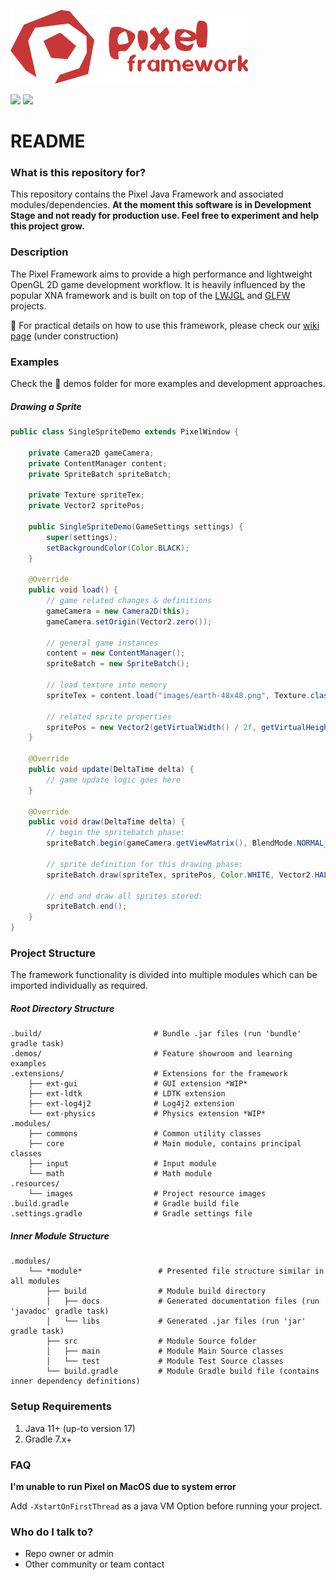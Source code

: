 ![Pixel - Java Game Framework](/resources/images/logo-read-me.png)

![](https://img.shields.io/badge/platform-Windows%20%7C%20Linux%20%7C%20MacOS-lightgrey) ![](https://img.shields.io/badge/java-%3E%3D%2011-green)

# README #

### What is this repository for? ###

This repository contains the Pixel Java Framework and associated modules/dependencies. 
**At the moment this software is in Development Stage and not ready for production use. Feel free to experiment and help this project grow.** 

### Description ###

The Pixel Framework aims to provide a high performance and lightweight OpenGL 2D game development workflow. 
It is heavily influenced by the popular XNA framework and is built on top of the [LWJGL](https://www.lwjgl.org/) and [GLFW](https://www.glfw.org/) projects.

:book: For practical details on how to use this framework, please check our [wiki page](https://github.com/joafalves/pixel-community/wiki)  (under construction) 

### Examples ##

Check the :file_folder: demos folder for more examples and development approaches.

##### Drawing a Sprite #####

```java
public class SingleSpriteDemo extends PixelWindow {

    private Camera2D gameCamera;
    private ContentManager content;
    private SpriteBatch spriteBatch;

    private Texture spriteTex;
    private Vector2 spritePos;

    public SingleSpriteDemo(GameSettings settings) {
        super(settings);
        setBackgroundColor(Color.BLACK);
    }

    @Override
    public void load() {
        // game related changes & definitions
        gameCamera = new Camera2D(this);
        gameCamera.setOrigin(Vector2.zero());

        // general game instances
        content = new ContentManager();
        spriteBatch = new SpriteBatch();

        // load texture into memory
        spriteTex = content.load("images/earth-48x48.png", Texture.class);

        // related sprite properties
        spritePos = new Vector2(getVirtualWidth() / 2f, getVirtualHeight() / 2f);
    }

    @Override
    public void update(DeltaTime delta) {
        // game update logic goes here
    }

    @Override
    public void draw(DeltaTime delta) {
        // begin the spritebatch phase:
        spriteBatch.begin(gameCamera.getViewMatrix(), BlendMode.NORMAL_BLEND);

        // sprite definition for this drawing phase:
        spriteBatch.draw(spriteTex, spritePos, Color.WHITE, Vector2.HALF, 3f);

        // end and draw all sprites stored:
        spriteBatch.end();
    }
}
```

### Project Structure ###

The framework functionality is divided into multiple modules which can be imported individually as required.

##### Root Directory Structure #####

    .build/                         # Bundle .jar files (run 'bundle' gradle task)
    .demos/                         # Feature showroom and learning examples
    .extensions/                    # Extensions for the framework
        ├── ext-gui                 # GUI extension *WIP*
        ├── ext-ldtk                # LDTK extension
        ├── ext-log4j2              # Log4j2 extension
        └── ext-physics             # Physics extension *WIP*
    .modules/
        ├── commons                 # Common utility classes
        ├── core                    # Main module, contains principal classes
        ├── input                   # Input module
        └── math                    # Math module
    .resources/
        └── images                  # Project resource images
    .build.gradle                   # Gradle build file
    .settings.gradle                # Gradle settings file
    
##### Inner Module Structure #####

    .modules/
        └── *module*                 # Presented file structure similar in all modules
            ├── build                # Module build directory
            │   ├── docs             # Generated documentation files (run 'javadoc' gradle task)
            │   └── libs             # Generated .jar files (run 'jar' gradle task)
            ├── src                  # Module Source folder
            │   ├── main             # Module Main Source classes
            │   └── test             # Module Test Source classes
            └── build.gradle         # Module Gradle build file (contains inner dependency definitions)
   
### Setup Requirements ###

1. Java 11+ (up-to version 17)
2. Gradle 7.x+

### FAQ ###

**I'm unable to run Pixel on MacOS due to system error**

Add `-XstartOnFirstThread` as a java VM Option before running your project.

### Who do I talk to? ###

* Repo owner or admin
* Other community or team contact
